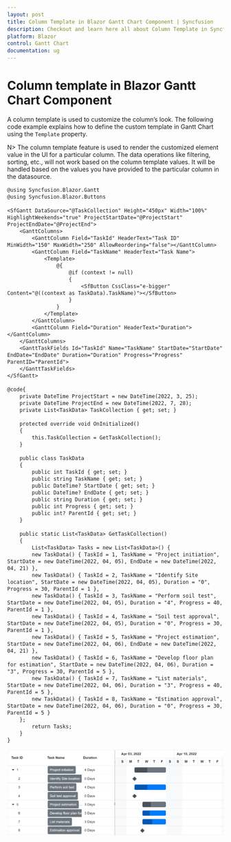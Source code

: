 ```yaml
---
layout: post
title: Column Template in Blazor Gantt Chart Component | Syncfusion
description: Checkout and learn here all about Column Template in Syncfusion Blazor Gantt Chart component and much more details.
platform: Blazor
control: Gantt Chart
documentation: ug
---
```


# Column template in Blazor Gantt Chart Component

A column template is used to customize the column’s look. The following code example explains how to define the custom template in Gantt Chart using the `Template` property.

N> The column template feature is used to render the customized element value in the UI for a particular column. The data operations like filtering, sorting, etc., will not work based on the column template values. It will be handled based on the values you have provided to the particular column in the datasource.


```cshtml
@using Syncfusion.Blazor.Gantt
@using Syncfusion.Blazor.Buttons

<SfGantt DataSource="@TaskCollection" Height="450px" Width="100%" HighlightWeekends="true" ProjectStartDate="@ProjectStart" ProjectEndDate="@ProjectEnd">
    <GanttColumns>
        <GanttColumn Field="TaskId" HeaderText="Task ID" MinWidth="150" MaxWidth="250" AllowReordering="false"></GanttColumn>
        <GanttColumn Field="TaskName" HeaderText="Task Name">
            <Template>
                @{
                    @if (context != null)
                    {
                        <SfButton CssClass="e-bigger" Content="@((context as TaskData).TaskName)"></SfButton>
                    }
                }
            </Template>
        </GanttColumn>
        <GanttColumn Field="Duration" HeaderText="Duration"></GanttColumn>
    </GanttColumns>
    <GanttTaskFields Id="TaskId" Name="TaskName" StartDate="StartDate" EndDate="EndDate" Duration="Duration" Progress="Progress" ParentID="ParentId">
    </GanttTaskFields>
</SfGantt>

@code{
    private DateTime ProjectStart = new DateTime(2022, 3, 25);
    private DateTime ProjectEnd = new DateTime(2022, 7, 28);
    private List<TaskData> TaskCollection { get; set; }

    protected override void OnInitialized()
    {
        this.TaskCollection = GetTaskCollection();
    }

    public class TaskData
    {
        public int TaskId { get; set; }
        public string TaskName { get; set; }
        public DateTime? StartDate { get; set; }
        public DateTime? EndDate { get; set; }
        public string Duration { get; set; }
        public int Progress { get; set; }
        public int? ParentId { get; set; }
    }

    public static List<TaskData> GetTaskCollection()
    {
        List<TaskData> Tasks = new List<TaskData>() {
        new TaskData() { TaskId = 1, TaskName = "Project initiation", StartDate = new DateTime(2022, 04, 05), EndDate = new DateTime(2022, 04, 21) },
        new TaskData() { TaskId = 2, TaskName = "Identify Site location", StartDate = new DateTime(2022, 04, 05), Duration = "0", Progress = 30, ParentId = 1 },
        new TaskData() { TaskId = 3, TaskName = "Perform soil test", StartDate = new DateTime(2022, 04, 05), Duration = "4", Progress = 40, ParentId = 1 },
        new TaskData() { TaskId = 4, TaskName = "Soil test approval", StartDate = new DateTime(2022, 04, 05), Duration = "0", Progress = 30, ParentId = 1 },
        new TaskData() { TaskId = 5, TaskName = "Project estimation", StartDate = new DateTime(2022, 04, 06), EndDate = new DateTime(2022, 04, 21) },
        new TaskData() { TaskId = 6, TaskName = "Develop floor plan for estimation", StartDate = new DateTime(2022, 04, 06), Duration = "3", Progress = 30, ParentId = 5 },
        new TaskData() { TaskId = 7, TaskName = "List materials", StartDate = new DateTime(2022, 04, 06), Duration = "3", Progress = 40, ParentId = 5 },
        new TaskData() { TaskId = 8, TaskName = "Estimation approval", StartDate = new DateTime(2022, 04, 06), Duration = "0", Progress = 30, ParentId = 5 }
    };
        return Tasks;
    }
}
```

![Blazor Gantt Chart with Column Template](images/blazor-gantt-chart-column-template.png)